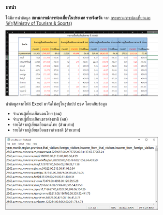 ### บทนำ
ได้มีการนำข้อมูล **สถานการณ์การท่องเที่ยวในประเทศ รายจังหวัด** จาก [กระทรวงการท่องเที่ยวและกีฬา(Ministry of Tourism & Sports)](https://www.mots.go.th/more_news_new.php?cid=411)

![This is an image](/assets/images/ตัวอย่างไฟล์Excel.png)

นำข้อมูลจากไฟล์ Excel มาจัดให้อยู่ในรูปแปป csv
โดยหยิบข้อมูล
- จำนวนผู้เยี่ยมเยือนคนไทย (คน)
- จำนวนผู้เยี่ยมเยือนชาวต่างชาติ (คน)
- รายได้จากผู้เยี่ยมเยือนคนไทย (ล้านบาท)
- รายได้จากผู้เยี่ยมเยือนชาวต่างชาติ (ล้านบาท)

![This is an image](/assets/images/ตัวอย่างไฟล์CSV.png)
